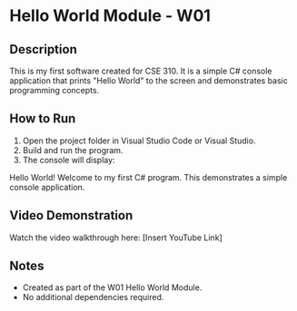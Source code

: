 # Hello World Module - W01

## Description
This is my first software created for CSE 310. It is a simple C# console application that prints "Hello World" to the screen and demonstrates basic programming concepts.

## How to Run
1. Open the project folder in Visual Studio Code or Visual Studio.
2. Build and run the program.
3. The console will display:

Hello World! Welcome to my first C# program.
This demonstrates a simple console application.

## Video Demonstration
Watch the video walkthrough here: [Insert YouTube Link]

## Notes
- Created as part of the W01 Hello World Module.
- No additional dependencies required.
